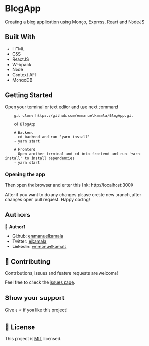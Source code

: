 # BlogApp
Creating a blog application using Mongo, Express, React and NodeJS

## Built With

- HTML
- CSS
- ReactJS
- Webpack
- Node
- Context API
- MongoDB


## Getting Started

Open your terminal or text editor and use next command

        git clone https://github.com/emmanuelkamala/BlogApp.git

        cd BlogApp

        # Backend
        - cd backend and run 'yarn install'
        - yarn start

        # Frontend
        - Open another terminal and cd into frontend and run 'yarn install' to install dependencies
        - yarn start


### Opening the app

Then open the browser and enter this link:
http://localhost:3000

After if you want to do any changes please create new branch, after changes open pull request.
Happy coding! 



## Authors


👤 **Author1**

- Github: [emmanuelkamala](https://github.com/emmanuelkamala)
- Twitter: [ejkamala](https://twitter.com/ejkamala)
- Linkedin: [emmanuelkamala](https://linkedin.com/in/emmanuelkamala)

## 🤝 Contributing

Contributions, issues and feature requests are welcome!

Feel free to check the [issues page](issues/).

## Show your support

Give a ⭐️ if you like this project!


## 📝 License

This project is [MIT](lic.url) licensed.

